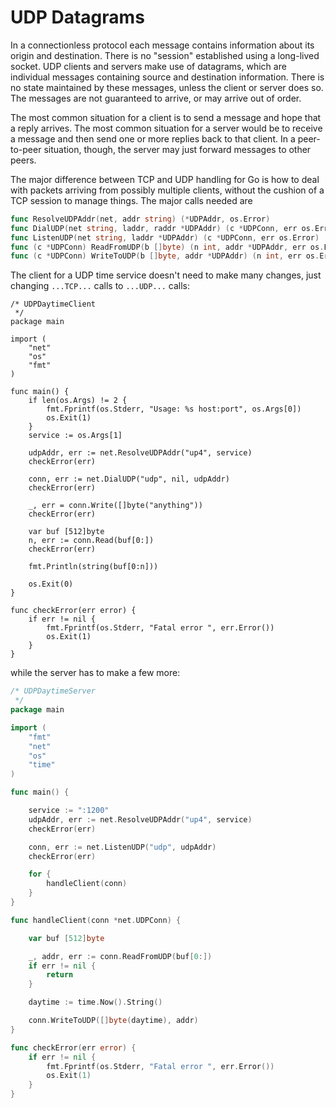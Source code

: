 # UDP Datagrams

In a connectionless protocol each message contains information about its origin and destination. There is no "session" established using a long-lived socket. UDP clients and servers make use of datagrams, which are individual messages containing source and destination information. There is no state maintained by these messages, unless the client or server does so. The messages are not guaranteed to arrive, or may arrive out of order.

The most common situation for a client is to send a message and hope that a reply arrives. The most common situation for a server would be to receive a message and then send one or more replies back to that client. In a peer-to-peer situation, though, the server may just forward messages to other peers.

The major difference between TCP and UDP handling for Go is how to deal with packets arriving from possibly multiple clients, without the cushion of a TCP session to manage things. The major calls needed are

```go
func ResolveUDPAddr(net, addr string) (*UDPAddr, os.Error)
func DialUDP(net string, laddr, raddr *UDPAddr) (c *UDPConn, err os.Error)
func ListenUDP(net string, laddr *UDPAddr) (c *UDPConn, err os.Error)
func (c *UDPConn) ReadFromUDP(b []byte) (n int, addr *UDPAddr, err os.Error
func (c *UDPConn) WriteToUDP(b []byte, addr *UDPAddr) (n int, err os.Error)
```

The client for a UDP time service doesn't need to make many changes, just changing `...TCP...` calls to `...UDP...` calls: 

```
/* UDPDaytimeClient
 */
package main

import (
	"net"
	"os"
	"fmt"
)

func main() {
	if len(os.Args) != 2 {
		fmt.Fprintf(os.Stderr, "Usage: %s host:port", os.Args[0])
		os.Exit(1)
	}
	service := os.Args[1]

	udpAddr, err := net.ResolveUDPAddr("up4", service)
	checkError(err)

	conn, err := net.DialUDP("udp", nil, udpAddr)
	checkError(err)

	_, err = conn.Write([]byte("anything"))
	checkError(err)

	var buf [512]byte
	n, err := conn.Read(buf[0:])
	checkError(err)

	fmt.Println(string(buf[0:n]))

	os.Exit(0)
}

func checkError(err error) {
	if err != nil {
		fmt.Fprintf(os.Stderr, "Fatal error ", err.Error())
		os.Exit(1)
	}
}
```

while the server has to make a few more:

```go
/* UDPDaytimeServer
 */
package main

import (
	"fmt"
	"net"
	"os"
	"time"
)

func main() {

	service := ":1200"
	udpAddr, err := net.ResolveUDPAddr("up4", service)
	checkError(err)

	conn, err := net.ListenUDP("udp", udpAddr)
	checkError(err)

	for {
		handleClient(conn)
	}
}

func handleClient(conn *net.UDPConn) {

	var buf [512]byte

	_, addr, err := conn.ReadFromUDP(buf[0:])
	if err != nil {
		return
	}

	daytime := time.Now().String()

	conn.WriteToUDP([]byte(daytime), addr)
}

func checkError(err error) {
	if err != nil {
		fmt.Fprintf(os.Stderr, "Fatal error ", err.Error())
		os.Exit(1)
	}
}
```